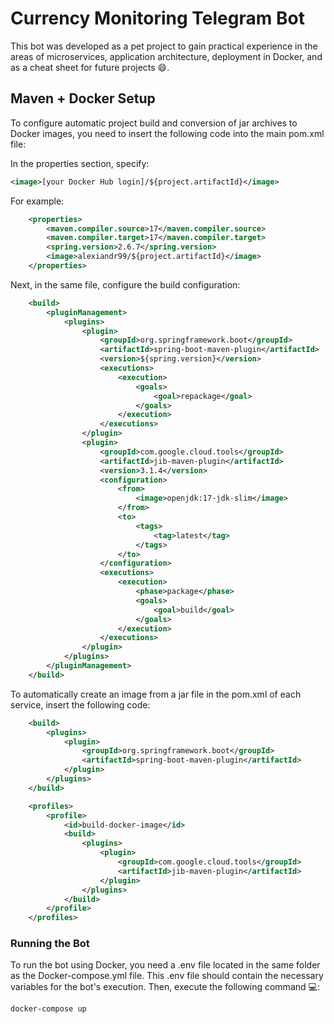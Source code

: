 # Currency Monitoring Telegram Bot

This bot was developed as a pet project to gain practical experience in the areas of microservices, application architecture, deployment in Docker, and as a cheat sheet for future projects :smile:.

## Maven + Docker Setup

To configure automatic project build and conversion of jar archives to Docker images, you need to insert the following code into the main pom.xml file:

In the properties section, specify:

```xml
<image>[your Docker Hub login]/${project.artifactId}</image>
```
For example:
```xml
    <properties>
        <maven.compiler.source>17</maven.compiler.source>
        <maven.compiler.target>17</maven.compiler.target>
        <spring.version>2.6.7</spring.version>
        <image>alexiandr99/${project.artifactId}</image>
    </properties>
```

Next, in the same file, configure the build configuration:

```xml
    <build>
        <pluginManagement>
            <plugins>
                <plugin>
                    <groupId>org.springframework.boot</groupId>
                    <artifactId>spring-boot-maven-plugin</artifactId>
                    <version>${spring.version}</version>
                    <executions>
                        <execution>
                            <goals>
                                <goal>repackage</goal>
                            </goals>
                        </execution>
                    </executions>
                </plugin>
                <plugin>
                    <groupId>com.google.cloud.tools</groupId>
                    <artifactId>jib-maven-plugin</artifactId>
                    <version>3.1.4</version>
                    <configuration>
                        <from>
                            <image>openjdk:17-jdk-slim</image>
                        </from>
                        <to>
                            <tags>
                                <tag>latest</tag>
                            </tags>
                        </to>
                    </configuration>
                    <executions>
                        <execution>
                            <phase>package</phase>
                            <goals>
                                <goal>build</goal>
                            </goals>
                        </execution>
                    </executions>
                </plugin>
            </plugins>
        </pluginManagement>
    </build>
```

To automatically create an image from a jar file in the pom.xml of each service, insert the following code:

```xml
    <build>
        <plugins>
            <plugin>
                <groupId>org.springframework.boot</groupId>
                <artifactId>spring-boot-maven-plugin</artifactId>
            </plugin>
        </plugins>
    </build>

    <profiles>
        <profile>
            <id>build-docker-image</id>
            <build>
                <plugins>
                    <plugin>
                        <groupId>com.google.cloud.tools</groupId>
                        <artifactId>jib-maven-plugin</artifactId>
                    </plugin>
                </plugins>
            </build>
        </profile>
    </profiles>
```

### Running the Bot

To run the bot using Docker, you need a .env file located in the same folder as the Docker-compose.yml file. This .env file should contain the necessary variables for the bot's execution. Then, execute the following command :computer::

```shell
docker-compose up
```